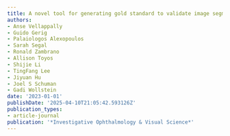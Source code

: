 ```yaml
---
title: A novel tool for generating gold standard to validate image segmentation
authors:
- Anse Vellappally
- Guido Gerig
- Palaiologos Alexopoulos
- Sarah Segal
- Ronald Zambrano
- Allison Toyos
- Shijie Li
- TingFang Lee
- Jiyuan Hu
- Joel S Schuman
- Gadi Wollstein
date: '2023-01-01'
publishDate: '2025-04-10T21:05:42.593126Z'
publication_types:
- article-journal
publication: '*Investigative Ophthalmology & Visual Science*'
---
```

